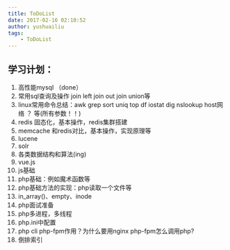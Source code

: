 ```yaml
---
title: ToDoList
date: 2017-02-16 02:10:52
author: yushuailiu
tags:
    - ToDoList
---
```

## 学习计划：
1. 高性能mysql （done）
2. 常用sql查询及操作 join left join out join union等
3. linux常用命令总结：awk grep sort uniq top df iostat dig nslookup host网络 ？ 等(所有参数！！)
4. redis 固态化，基本操作，redis集群搭建
5. memcache 和redis对比，基本操作，实现原理等
6. lucene
7. solr
8. 各类数据结构和算法(ing)
9. vue.js
10. js基础
11. php基础：例如魔术函数等
12. php基础方法的实现：php读取一个文件等
13. in_array()、empty、inode
14. php面试准备
15. php多进程，多线程
16. php.ini中配置
17. php cli php-fpm作用？为什么要用nginx php-fpm怎么调用php?
18. 倒排索引